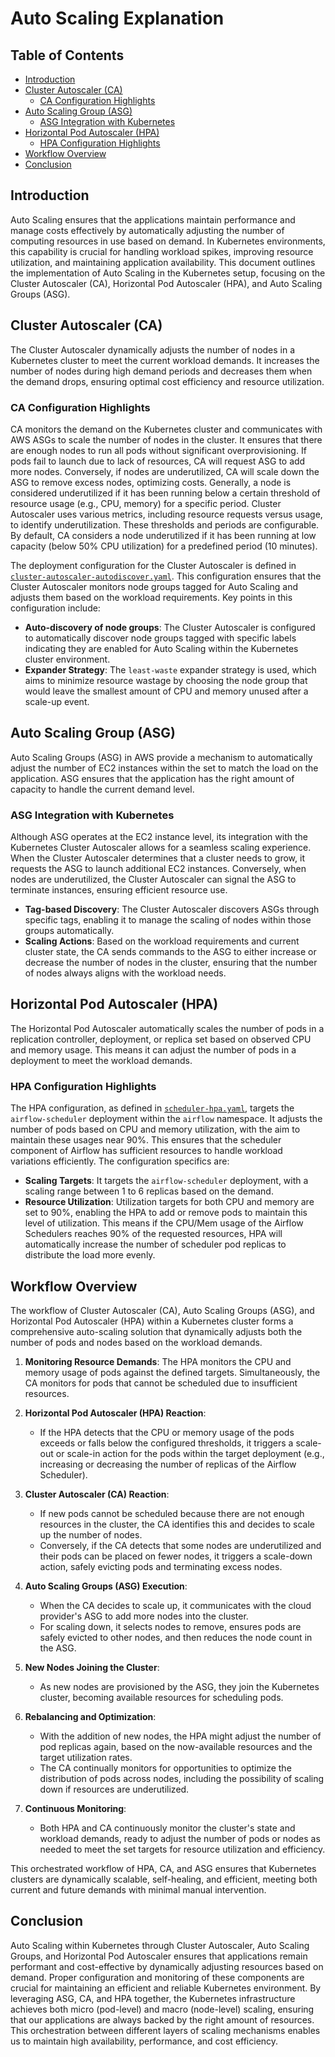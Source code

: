 # Auto Scaling Explanation

## Table of Contents

<!-- toc -->

- [Introduction](#introduction)
- [Cluster Autoscaler (CA)](#cluster-autoscaler-ca)
  * [CA Configuration Highlights](#ca-configuration-highlights)
- [Auto Scaling Group (ASG)](#auto-scaling-group-asg)
  * [ASG Integration with Kubernetes](#asg-integration-with-kubernetes)
- [Horizontal Pod Autoscaler (HPA)](#horizontal-pod-autoscaler-hpa)
  * [HPA Configuration Highlights](#hpa-configuration-highlights)
- [Workflow Overview](#workflow-overview)
- [Conclusion](#conclusion)

<!-- tocstop -->

## Introduction

Auto Scaling ensures that the applications maintain performance and manage costs
effectively by automatically adjusting the number of computing resources in use
based on demand. In Kubernetes environments, this capability is crucial for
handling workload spikes, improving resource utilization, and maintaining
application availability. This document outlines the implementation of Auto
Scaling in the Kubernetes setup, focusing on the Cluster Autoscaler (CA),
Horizontal Pod Autoscaler (HPA), and Auto Scaling Groups (ASG).

## Cluster Autoscaler (CA)

The Cluster Autoscaler dynamically adjusts the number of nodes in a Kubernetes
cluster to meet the current workload demands. It increases the number of nodes
during high demand periods and decreases them when the demand drops, ensuring
optimal cost efficiency and resource utilization.

### CA Configuration Highlights

CA monitors the demand on the Kubernetes cluster and communicates with AWS ASGs
to scale the number of nodes in the cluster. It ensures that there are enough
nodes to run all pods without significant overprovisioning. If pods fail to
launch due to lack of resources, CA will request ASG to add more nodes.
Conversely, if nodes are underutilized, CA will scale down the ASG to remove
excess nodes, optimizing costs. Generally, a node is considered underutilized if
it has been running below a certain threshold of resource usage (e.g., CPU,
memory) for a specific period. Cluster Autoscaler uses various metrics,
including resource requests versus usage, to identify underutilization. These
thresholds and periods are configurable. By default, CA considers a node
underutilized if it has been running at low capacity (below 50% CPU utilization)
for a predefined period (10 minutes).

The deployment configuration for the Cluster Autoscaler is defined in
[`cluster-autoscaler-autodiscover.yaml`](/infra/kubernetes/airflow/templates/ca/cluster-autoscaler-autodiscover.yaml).
This configuration ensures that the Cluster Autoscaler monitors node groups
tagged for Auto Scaling and adjusts them based on the workload requirements. Key
points in this configuration include:

- **Auto-discovery of node groups**: The Cluster Autoscaler is configured to
  automatically discover node groups tagged with specific labels indicating they
  are enabled for Auto Scaling within the Kubernetes cluster environment.
- **Expander Strategy**: The `least-waste` expander strategy is used, which aims
  to minimize resource wastage by choosing the node group that would leave the
  smallest amount of CPU and memory unused after a scale-up event.

## Auto Scaling Group (ASG)

Auto Scaling Groups (ASG) in AWS provide a mechanism to automatically adjust the
number of EC2 instances within the set to match the load on the application. ASG
ensures that the application has the right amount of capacity to handle the
current demand level.

### ASG Integration with Kubernetes

Although ASG operates at the EC2 instance level, its integration with the
Kubernetes Cluster Autoscaler allows for a seamless scaling experience. When the
Cluster Autoscaler determines that a cluster needs to grow, it requests the ASG
to launch additional EC2 instances. Conversely, when nodes are underutilized,
the Cluster Autoscaler can signal the ASG to terminate instances, ensuring
efficient resource use.

- **Tag-based Discovery**: The Cluster Autoscaler discovers ASGs through
  specific tags, enabling it to manage the scaling of nodes within those groups
  automatically.
- **Scaling Actions**: Based on the workload requirements and current cluster
  state, the CA sends commands to the ASG to either increase or decrease the
  number of nodes in the cluster, ensuring that the number of nodes always
  aligns with the workload needs.

## Horizontal Pod Autoscaler (HPA)

The Horizontal Pod Autoscaler automatically scales the number of pods in a
replication controller, deployment, or replica set based on observed CPU and
memory usage. This means it can adjust the number of pods in a deployment to
meet the workload demands.

### HPA Configuration Highlights

The HPA configuration, as defined in
[`scheduler-hpa.yaml`](/infra/kubernetes/airflow/templates/hpas/scheduler-hpa.yaml),
targets the `airflow-scheduler` deployment within the `airflow` namespace. It
adjusts the number of pods based on CPU and memory utilization, with the aim to
maintain these usages near 90%. This ensures that the scheduler component of
Airflow has sufficient resources to handle workload variations efficiently. The
configuration specifics are:

- **Scaling Targets**: It targets the `airflow-scheduler` deployment, with a
  scaling range between 1 to 6 replicas based on the demand.
- **Resource Utilization**: Utilization targets for both CPU and memory are set
  to 90%, enabling the HPA to add or remove pods to maintain this level of
  utilization. This means if the CPU/Mem usage of the Airflow Schedulers reaches
  90% of the requested resources, HPA will automatically increase the number of
  scheduler pod replicas to distribute the load more evenly.

## Workflow Overview

The workflow of Cluster Autoscaler (CA), Auto Scaling Groups (ASG), and
Horizontal Pod Autoscaler (HPA) within a Kubernetes cluster forms a
comprehensive auto-scaling solution that dynamically adjusts both the number of
pods and nodes based on the workload demands.

1. **Monitoring Resource Demands**: The HPA monitors the CPU and memory usage of
   pods against the defined targets. Simultaneously, the CA monitors for pods
   that cannot be scheduled due to insufficient resources.

2. **Horizontal Pod Autoscaler (HPA) Reaction**:

   - If the HPA detects that the CPU or memory usage of the pods exceeds or
     falls below the configured thresholds, it triggers a scale-out or scale-in
     action for the pods within the target deployment (e.g., increasing or
     decreasing the number of replicas of the Airflow Scheduler).

3. **Cluster Autoscaler (CA) Reaction**:

   - If new pods cannot be scheduled because there are not enough resources in
     the cluster, the CA identifies this and decides to scale up the number of
     nodes.
   - Conversely, if the CA detects that some nodes are underutilized and their
     pods can be placed on fewer nodes, it triggers a scale-down action, safely
     evicting pods and terminating excess nodes.

4. **Auto Scaling Groups (ASG) Execution**:

   - When the CA decides to scale up, it communicates with the cloud provider's
     ASG to add more nodes into the cluster.
   - For scaling down, it selects nodes to remove, ensures pods are safely
     evicted to other nodes, and then reduces the node count in the ASG.

5. **New Nodes Joining the Cluster**:

   - As new nodes are provisioned by the ASG, they join the Kubernetes cluster,
     becoming available resources for scheduling pods.

6. **Rebalancing and Optimization**:

   - With the addition of new nodes, the HPA might adjust the number of pod
     replicas again, based on the now-available resources and the target
     utilization rates.
   - The CA continually monitors for opportunities to optimize the distribution
     of pods across nodes, including the possibility of scaling down if
     resources are underutilized.

7. **Continuous Monitoring**:
   - Both HPA and CA continuously monitor the cluster's state and workload
     demands, ready to adjust the number of pods or nodes as needed to meet the
     set targets for resource utilization and efficiency.

This orchestrated workflow of HPA, CA, and ASG ensures that Kubernetes clusters
are dynamically scalable, self-healing, and efficient, meeting both current and
future demands with minimal manual intervention.

## Conclusion

Auto Scaling within Kubernetes through Cluster Autoscaler, Auto Scaling Groups,
and Horizontal Pod Autoscaler ensures that applications remain performant and
cost-effective by dynamically adjusting resources based on demand. Proper
configuration and monitoring of these components are crucial for maintaining an
efficient and reliable Kubernetes environment. By leveraging ASG, CA, and HPA
together, the Kubernetes infrastructure achieves both micro (pod-level) and
macro (node-level) scaling, ensuring that our applications are always backed by
the right amount of resources. This orchestration between different layers of
scaling mechanisms enables us to maintain high availability, performance, and
cost efficiency.

